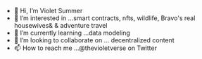 - 👋 Hi, I’m Violet Summer
- 👀 I’m interested in ...smart contracts, nfts, wildlife, Bravo's real housewives& & adventure travel
- 🌱 I’m currently learning ...data modeling
- 💞️ I’m looking to collaborate on ... decentralized content 
- 📫 How to reach me ...@thevioletverse on Twitter

<!---
violetsummerzine/violetsummerzine is a ✨ special ✨ repository because its `README.md` (this file) appears on your GitHub profile.
You can click the Preview link to take a look at your changes.
--->
